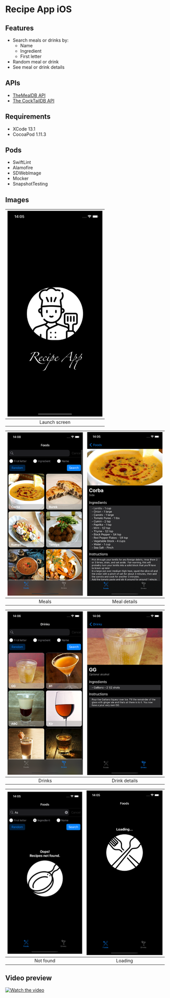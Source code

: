 # Recipe App iOS

## Features
- Search meals or drinks by:
  - Name
  - Ingredient
  - First letter
- Random meal or drink
- See meal or drink details

## APIs
- [TheMealDB API](https://www.themealdb.com/)
- [The CockTailDB API](https://www.thecocktaildb.com/api.php)
## Requirements 
 - XCode 13.1
 - CocoaPod 1.11.3

## Pods
- SwiftLint
- Alamofire
- SDWebImage
- Mocker
- SnapshotTesting

## Images

|<img src="./Public/launch-screen.png" width="300"> |
|:---:|
| Launch screen |

|<img src="./Public/meals-main.png" width="300">| <img src="./Public/meal-detail.png" width="300"> |
|:---:| :---:|
| Meals | Meal details|

|<img src="./Public/drinks-main.png" width="300">| <img src="./Public/drink-detail.png" width="300"> |
|:---:| :---:|
| Drinks | Drink details|

|<img src="./Public/not-found.png" width="300">| <img src="./Public/loading.png" width="300"> |
|:---:| :---:|
| Not found | Loading|

## Video preview
[![Watch the video](https://img.youtube.com/vi/XF0ukSnF1y4/hqdefault.jpg)](https://youtu.be/XF0ukSnF1y4)
